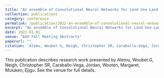 ```yaml
---
title: "An ensemble of Convolutional Neural Networks for Land Use Land Cover Classification in the Amhara Region of Northwest Ethiopia using Very High-Resolution Commercial Satellite Imageries"
collection: publications
category: conference
permalink: /publication/2022-an-ensemble-of-convolutional-neural-networks-for-land-use-land-cover-classification-in-the-amhara-region-of-northwest-ethiopia-using-very-high-resolution-commercial-satellite-imageries
excerpt: "An ensemble of Convolutional Neural Networks for Land Use Land Cover Classification in the Amhara Region of Northwest Ethiopia using Very High-Resolution Commercial Satellite Imageries by Alemu, Woubet G et al."
date: 2022-01-01
venue: "AGU Fall Meeting Abstracts"
paperurl: ""
citation: 'Alemu, Woubet G, Neigh, Christopher SR, Caraballo-Vega, Jordan, Wooten, Margaret, Muluken, Ejigu (2022). "An ensemble of Convolutional Neural Networks for Land Use Land Cover Classification in the Amhara Region of Northwest Ethiopia using Very High-Resolution Commercial Satellite Imageries." <i>AGU Fall Meeting Abstracts</i>.'
---
```


This publication describes research work presented by Alemu, Woubet G, Neigh, Christopher SR, Caraballo-Vega, Jordan, Wooten, Margaret, Muluken, Ejigu. See the venue for full details.
